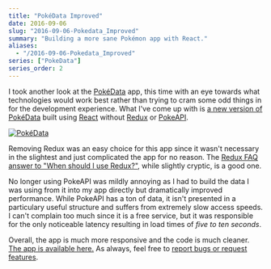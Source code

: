 ```yaml
---
title: "PokéData Improved"
date: 2016-09-06
slug: "2016-09-06-Pokedata_Improved"
summary: "Building a more sane Pokémon app with React."
aliases:
  - "/2016-09-06-Pokedata_Improved"
series: ["PokeData"]
series_order: 2
---
```


I took another look at the [PokéData](https://keawade.github.io/pokedata-old) app, this time with an
eye towards what technologies would work best rather than trying to cram some odd things in for the
development experience. What I've come up with is
[a new version of PokéData](https://keawade.github.io/pokedata) built using
[React](https://facebook.github.io/react/) without [Redux](http://redux.js.org/) or
[PokeAPI](https://pokeapi.co/).

[![PokéData](/img/pokedata-improved.png)](https://keawade.github.io/pokedata/)

Removing Redux was an easy choice for this app since it wasn't necessary in the slightest and just
complicated the app for no reason. The
[Redux FAQ answer to "When should I use Redux?"](http://redux.js.org/docs/FAQ.html#when-should-i-use-redux),
while slightly cryptic, is a good one.

No longer using PokeAPI was mildly annoying as I had to build the data I was using from it into my
app directly but dramatically improved performance. While PokeAPI has a ton of data, it isn't
presented in a particulary useful structure and suffers from extremely slow access speeds. I can't
complain too much since it is a free service, but it was responsible for the only noticeable latency
resulting in load times of _five to ten seconds_.

Overall, the app is much more responsive and the code is much cleaner.
[The app is available here.](https://keawade.github.io/pokedata) As always, feel free to
[report bugs or request features](https://github.com/keawade/pokedata/issues).

